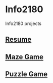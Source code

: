 # Info2180
Info2180 projects

## **[Resume](https://nezith.github.io/Info2180/Resume/)**

## **[Maze Game](https://nezith.github.io/Info2180/info2180lab4/)**

## **[Puzzle Game](https://nezith.github.io/Info2180/info2180project2/)**
